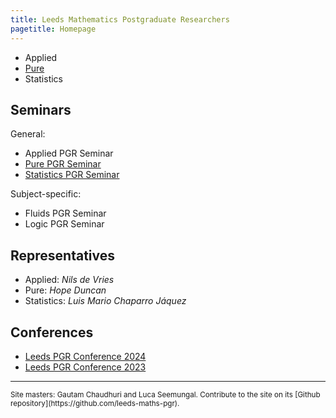 ```yaml
---
title: Leeds Mathematics Postgraduate Researchers
pagetitle: Homepage
---
```


* Applied
* [Pure](./pure)
* Statistics


## Seminars

General:

* Applied PGR Seminar
* [Pure PGR Seminar](./pure/seminar.html)
* [Statistics PGR Seminar](https://lmcj.xyz/stats-seminar/)

Subject-specific:

* Fluids PGR Seminar
* Logic PGR Seminar

## Representatives

* Applied: *Nils de Vries*
* Pure: *Hope Duncan*
* Statistics: *Luis Mario Chaparro Jáquez*

## Conferences

* [Leeds PGR Conference 2024](/conf-2024)
* [Leeds PGR Conference 2023](/conf-2024)

<hr>
<small>Site masters: Gautam Chaudhuri and Luca Seemungal. Contribute to the site on its [Github repository](https://github.com/leeds-maths-pgr).</small>
